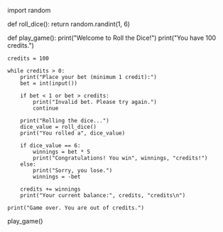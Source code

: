 import random

def roll_dice():
    return random.randint(1, 6)

def play_game():
    print("Welcome to Roll the Dice!")
    print("You have 100 credits.")
    
    credits = 100
    
    while credits > 0:
        print("Place your bet (minimum 1 credit):")
        bet = int(input())
        
        if bet < 1 or bet > credits:
            print("Invalid bet. Please try again.")
            continue
        
        print("Rolling the dice...")
        dice_value = roll_dice()
        print("You rolled a", dice_value)
        
        if dice_value == 6:
            winnings = bet * 5
            print("Congratulations! You win", winnings, "credits!")
        else:
            print("Sorry, you lose.")
            winnings = -bet
        
        credits += winnings
        print("Your current balance:", credits, "credits\n")
    
    print("Game over. You are out of credits.")

play_game()
